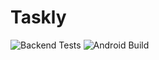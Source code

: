 # Taskly
![Backend Tests](https://github.com/tajir-app/waseem-training-project/actions/workflows/python-app.yml/badge.svg)
![Android Build](https://github.com/tajir-app/waseem-training-project/actions/workflows/android.yml/badge.svg)
